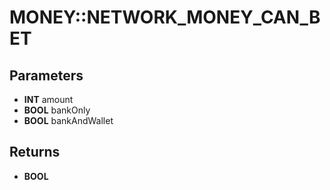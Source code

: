 # MONEY::NETWORK_MONEY_CAN_BET

## Parameters
* **INT** amount
* **BOOL** bankOnly
* **BOOL** bankAndWallet

## Returns
* **BOOL**